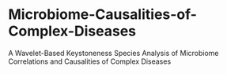 # Microbiome-Causalities-of-Complex-Diseases
A Wavelet-Based Keystoneness Species Analysis of Microbiome Correlations and Causalities of Complex Diseases
